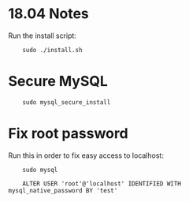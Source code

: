 # 18.04 Notes

Run the install script: 

		sudo ./install.sh

# Secure MySQL

		sudo mysql_secure_install

# Fix root password

Run this in order to fix easy access to localhost: 

		sudo mysql
	
		ALTER USER 'root'@'localhost' IDENTIFIED WITH mysql_native_password BY 'test'


